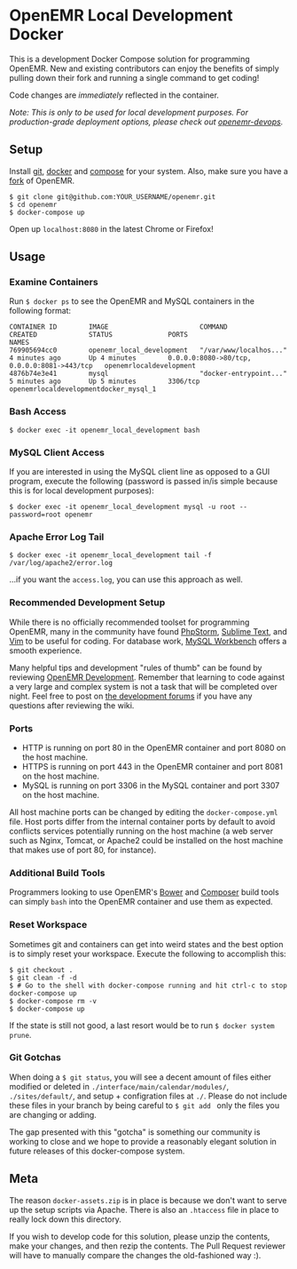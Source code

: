 # OpenEMR Local Development Docker

This is a development Docker Compose solution for programming OpenEMR. New and existing contributors can enjoy the benefits of simply pulling down their fork and running a single command to get coding!

Code changes are _immediately_ reflected in the container.

_Note: This is only to be used for local development purposes. For production-grade deployment options, please check out [openemr-devops](https://github.com/openemr/openemr-devops)._

## Setup

Install [git](https://git-scm.com/downloads), [docker](https://www.docker.com/get-docker) and [compose](https://docs.docker.com/compose/install/) for your system. Also, make sure you have a [fork](https://help.github.com/articles/fork-a-repo/) of OpenEMR.

```
$ git clone git@github.com:YOUR_USERNAME/openemr.git
$ cd openemr
$ docker-compose up
```

Open up `localhost:8080` in the latest Chrome or Firefox!

## Usage

### Examine Containers

Run `$ docker ps` to see the OpenEMR and MySQL containers in the following format:

```
CONTAINER ID        IMAGE                       COMMAND                  CREATED             STATUS              PORTS                                         NAMES
769905694cc0        openemr_local_development   "/var/www/localhos..."   4 minutes ago       Up 4 minutes        0.0.0.0:8080->80/tcp, 0.0.0.0:8081->443/tcp   openemrlocaldevelopment
4876b74e3e41        mysql                       "docker-entrypoint..."   5 minutes ago       Up 5 minutes        3306/tcp                                      openemrlocaldevelopmentdocker_mysql_1
```

### Bash Access

```
$ docker exec -it openemr_local_development bash
```

### MySQL Client Access

If you are interested in using the MySQL client line as opposed to a GUI program, execute the following (password is passed in/is simple because this is for local development purposes):

```
$ docker exec -it openemr_local_development mysql -u root --password=root openemr
```

### Apache Error Log Tail

```
$ docker exec -it openemr_local_development tail -f /var/log/apache2/error.log
```

...if you want the `access.log`, you can use this approach as well.

### Recommended Development Setup

While there is no officially recommended toolset for programming OpenEMR, many in the community have found [PhpStorm](https://www.jetbrains.com/phpstorm/), [Sublime Text](https://www.sublimetext.com/), and [Vim](http://www.vim.org/) to be useful for coding. For database work, [MySQL Workbench](https://dev.mysql.com/downloads/workbench/) offers a smooth experience.

Many helpful tips and development "rules of thumb" can be found by reviewing [OpenEMR Development](http://open-emr.org/wiki/index.php/OpenEMR_Wiki_Home_Page#Development). Remember that learning to code against a very large and complex system is not a task that will be completed over night. Feel free to post on [the development forums](https://community.open-emr.org/c/openemr-development) if you have any questions after reviewing the wiki.

### Ports

- HTTP is running on port 80 in the OpenEMR container and port 8080 on the host machine.
- HTTPS is running on port 443 in the OpenEMR container and port 8081 on the host machine.
- MySQL is running on port 3306 in the MySQL container and port 3307 on the host machine.

All host machine ports can be changed by editing the `docker-compose.yml` file. Host ports differ from the internal container ports by default to avoid conflicts services potentially running on the host machine (a web server such as Nginx, Tomcat, or Apache2 could be installed on the host machine that makes use of port 80, for instance).

### Additional Build Tools

Programmers looking to use OpenEMR's [Bower](http://www.open-emr.org/wiki/index.php/Bower) and [Composer](http://www.open-emr.org/wiki/index.php/Composer) build tools can simply `bash` into the OpenEMR container and use them as expected.

### Reset Workspace

Sometimes git and containers can get into weird states and the best option is to simply reset your workspace. Execute the following to accomplish this:

```
$ git checkout .
$ git clean -f -d
$ # Go to the shell with docker-compose running and hit ctrl-c to stop docker-compose up
$ docker-compose rm -v
$ docker-compose up
```

If the state is still not good, a last resort would be to run `$ docker system prune`.

### Git Gotchas

When doing a `$ git status`, you will see a decent amount of files either modified or deleted in `./interface/main/calendar/modules/`, `./sites/default/`, and setup + configration files at `./`. Please do not include these files in your branch by being careful to `$ git add ` only the files you are changing or adding.

The gap presented with this "gotcha" is something our community is working to close and we hope to provide a reasonably elegant solution in future releases of this docker-compose system.

## Meta

The reason `docker-assets.zip` is in place is because we don't want to serve up the setup scripts via Apache. There is also an `.htaccess` file in place to really lock down this directory.

If you wish to develop code for this solution, please unzip the contents, make your changes, and then rezip the contents. The Pull Request reviewer will have to manually compare the changes the old-fashioned way :).
